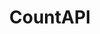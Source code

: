 ---
title: CountAPI
position_number: 3.3
type: get
description: This API allows you to create simple numeric counters. IaaS, Integer as a Service.
parameters:
  - name: namespace
    content: The namespace should be unique, so its recommend using your site's domain
  - name: key
    content: Each counter is identified inside a namespace with a key
content_markdown: |-
  ## Endpoints ##
  All requests support cross-origin resource sharing (CORS) and SSL.
  You can use JSONP sending the callback parameter. JSONP requests will never fail, they will include the HTTP code in the response.
  Also a 1x1 GIF image is supported sending ?img.

  Base API path: https://api.countapi.xyz

  In the case of a server failure, the API will send an error 500.
left_code_blocks:
right_code_blocks:
  - code_block: |-
        {
          "error": "Error description"
        }
    title: Error 500
    language: json
---